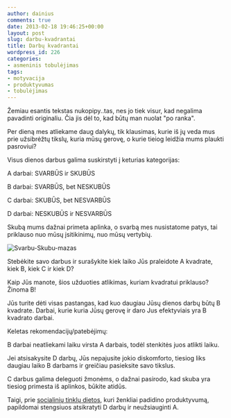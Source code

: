 ```yaml
---
author: dainius
comments: true
date: 2013-02-18 19:46:25+00:00
layout: post
slug: darbu-kvadrantai
title: Darbų kvadrantai
wordpress_id: 226
categories:
- asmeninis tobulėjimas
tags:
- motyvacija
- produktyvumas
- tobulėjimas
---
```


Žemiau esantis tekstas nukopipy..tas, nes jo tiek visur, kad negalima pavadinti originaliu. Čia jis dėl to, kad būtų man nuolat "po ranka".

Per dieną mes atliekame daug dalykų, tik klausimas, kurie iš jų veda mus prie užsibrėžtų tikslų, kuria mūsų gerovę, o kurie tieiog leidžia mums plaukti pasroviui?

Visus dienos darbus galima suskirstyti į keturias kategorijas:

A darbai: SVARBŪS ir SKUBŪS

B darbai: SVARBŪS, bet NESKUBŪS

C darbai: SKUBŪS, bet NESVARBŪS

D darbai: NESKUBŪS ir NESVARBŪS

Skubą mums dažnai primeta aplinka, o svarbą mes nusistatome patys, tai priklauso nuo mūsų įsitikinimų, nuo mūsų vertybių.

![Svarbu-Skubu-mazas](http://30dienu.kurapka.lt/files/2013/02/Svarbu-Skubu-mazas.png)



Stebėkite savo darbus ir surašykite kiek laiko Jūs praleidote A kvadrate, kiek B, kiek C ir kiek D?

Kaip Jūs manote, šios užduoties atlikimas, kuriam kvadratui priklauso? Žinoma B!

Jūs turite dėti visas pastangas, kad kuo daugiau Jūsų dienos darbų būtų B kvadrate. Darbai, kurie kuria Jūsų gerovę ir daro Jus efektyviais yra B kvadrato darbai.

Keletas rekomendacijų/patebėjimų:

B darbai neatliekami laiku virsta A darbais, todėl stenkitės juos atlikti laiku.

Jei atsisakysite D darbų, Jūs nepajusite jokio diskomforto, tiesiog liks daugiau laiko B darbams ir greičiau pasieksite savo tikslus.

C darbus galima deleguoti žmonėms, o dažnai pasirodo, kad skuba yra tiesiog primesta iš aplinkos, būkite atidūs.

Taigi, prie [socialinių tinklų dietos](http://30dienu.lt/naujas-issuku-ciklas-sausi-bukime-produktyvus/), kuri ženkliai padidino produktyvumą, papildomai stengsiuos atsikratyti D darbų ir neužsiauginti A.
